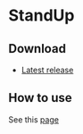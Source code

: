 # StandUp

## Download
* [Latest release](./apks/kr.ac.kaist.iclab.standup-v1.1-debug.apk) 


## How to use
See this [page](https://docs.google.com/presentation/d/1WIrMrLpLYE8SFCe-cz-f87Y4TjB_TCkaI8Ae2W8DgB0/edit?usp=sharing)



